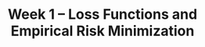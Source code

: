 ---
    title: Week 1 – Loss Functions and Empirical Risk Minimization
    weekNumber: 1
    days:
      - date: 2023-4-3
        events:
          "**LEC 1**{: .label .label-lecture } [Learning from Data](resources/lecture/lec01.pdf) [✏️](resources/lecture/lec01_a00.pdf)": 
            "[📖 pg 1-5](resources/notes/notes_chapter_1.pdf#page=1)"
          "**SURV**{: .label .label-survey } [Welcome Survey](https://forms.gle/cgBwYyFeSPYUy1Vv8)":
      - date: 2023-4-5
        events:
          "**LEC 2**{: .label .label-lecture } [Minimizing Mean Absolute Error](resources/lecture/lec02.pdf) [✏️](resources/lecture/lec02_b00.pdf)": 
            "[📖 pg 5-9](resources/notes/notes_chapter_1.pdf#page=5)"
          "**DISC**{: .label .label-disc } [Groupwork 1](resources/groupwork/groupwork1.pdf)":
      - date: 2023-4-7
        events:
          "**LEC 3**{: .label .label-lecture } [Mean Squared Error and Empirical Risk Minimization](resources/lecture/lec03.pdf) [✏️](resources/lecture/lec03_a00.pdf)": 
            "[📖 pg 9-12](resources/notes/notes_chapter_1.pdf#page=9)"

---